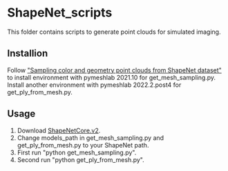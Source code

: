 # ShapeNet_scripts

This folder contains scripts to generate point clouds for simulated imaging.

## Installion

Follow ["Sampling color and geometry point clouds from ShapeNet dataset"](https://github.com/mmspg/mesh-sampling) to install environment with pymeshlab 2021.10 for get_mesh_sampling.py.
Install another environment with pymeshlab 2022.2.post4 for get_ply_from_mesh.py.

## Usage

1. Download [ShapeNetCore.v2](https://shapenet.org/).
2. Change models_path in get_mesh_sampling.py and get_ply_from_mesh.py to your ShapeNet path.
3. First run "python get_mesh_sampling.py".
4. Second run "python get_ply_from_mesh.py".
